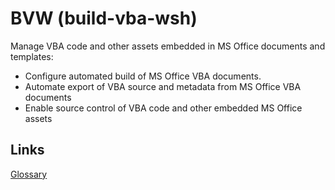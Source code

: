 # BVW (build-vba-wsh)

Manage VBA code and other assets embedded in MS Office documents and templates:

* Configure automated build of MS Office VBA documents.
* Automate export of VBA source and metadata from MS Office VBA documents
* Enable source control of VBA code and other embedded MS Office assets


## Links

[Glossary](https://github.com/jayrgee/build-vba-wsh/wiki/Glossary)
